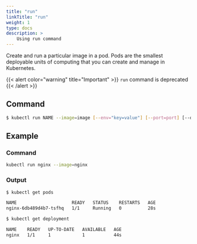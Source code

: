 ```yaml
---
title: "run"
linkTitle: "run"
weight: 1
type: docs
description: >
    Using run command
---
```


Create and run a particular image in a pod. Pods are the smallest deployable units of computing that you can create and manage in Kubernetes.

{{< alert color="warning" title="Important" >}}
`run` command is deprecated
{{< /alert >}}

## Command
```bash
$ kubectl run NAME --image=image [--env="key=value"] [--port=port] [--dry-run=server|client] [--overrides=inline-json] [--command] -- [COMMAND] [args...]
```

## Example

### Command
```bash
kubectl run nginx --image=nginx
```

### Output
```bash
$ kubectl get pods

NAME                     READY   STATUS    RESTARTS   AGE
nginx-6db489d4b7-tsfhq   1/1     Running   0          28s

$ kubectl get deployment

NAME    READY   UP-TO-DATE   AVAILABLE   AGE
nginx   1/1     1            1           44s
```